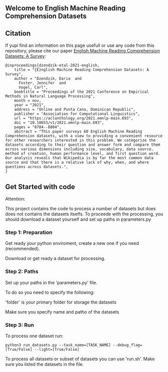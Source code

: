 ## Welcome to English Machine Reading Comprehension Datasets

<!-- You can use the [editor on GitHub](https://github.com/DariaD/RCZoo/edit/master/README.md) to maintain and preview the content for your website in Markdown files.

Whenever you commit to this repository, GitHub Pages will run [Jekyll](https://jekyllrb.com/) to rebuild the pages in your site, from the content in your Markdown files.

### Markdown

Markdown is a lightweight and easy-to-use syntax for styling your writing. It includes conventions for

```markdown
Syntax highlighted code block

# Header 1
## Header 2
### Header 3

- Bulleted
- List

1. Numbered
2. List

**Bold** and _Italic_ and `Code` text

[Link](url) and ![Image](src)
```

For more details see [Basic writing and formatting syntax](https://docs.github.com/en/github/writing-on-github/getting-started-with-writing-and-formatting-on-github/basic-writing-and-formatting-syntax).

### Jekyll Themes

Your Pages site will use the layout and styles from the Jekyll theme you have selected in your [repository settings](https://github.com/DariaD/RCZoo/settings/pages). The name of this theme is saved in the Jekyll `_config.yml` configuration file.

### Support or Contact

Having trouble with Pages? Check out our [documentation](https://docs.github.com/categories/github-pages-basics/) or [contact support](https://support.github.com/contact) and we’ll help you sort it out.
-->


## Citation

If yupi find an information on this page usefull or use any code from this repository, please cite our  paper [English Machine Reading Comprehension Datasets: A Survey](https://aclanthology.org/2021.emnlp-main.693/):

```
@inproceedings{dzendzik-etal-2021-english,
    title = "{E}nglish Machine Reading Comprehension Datasets: A Survey",
    author = "Dzendzik, Daria  and
      Foster, Jennifer  and
      Vogel, Carl",
    booktitle = "Proceedings of the 2021 Conference on Empirical Methods in Natural Language Processing",
    month = nov,
    year = "2021",
    address = "Online and Punta Cana, Dominican Republic",
    publisher = "Association for Computational Linguistics",
    url = "https://aclanthology.org/2021.emnlp-main.693",
    doi = "10.18653/v1/2021.emnlp-main.693",
    pages = "8784--8804",
    abstract = "This paper surveys 60 English Machine Reading Comprehension datasets, with a view to providing a convenient resource for other researchers interested in this problem. We categorize the datasets according to their question and answer form and compare them across various dimensions including size, vocabulary, data source, method of creation, human performance level, and first question word. Our analysis reveals that Wikipedia is by far the most common data source and that there is a relative lack of why, when, and where questions across datasets.",
}
```


## Get Started with code
Attention: 

This project contains the code to process a number of datasets but does does not contains the datasets itselfs. 
To proceede with the processing, you should download a dataset yourself and set up paths in parameters.py


### Step 1: Preparation
 Get ready your python enviroment, create a new one if you need (recommended).
 
 Download or get ready a dataset for processing.
 
### Step 2: Paths
 Set up your paths in the 'parameters.py' file.
 
 To do so you need to specify the following: 
 
 'folder' is your primary folder for storage the datasets
 
 Make sure you specify name and patho of the datasets 


### Step 3: Run
To process one dataset run:

 ```
 python3 run_datasets.py --task_name=[TASK_NAME] --debug_flag=[True/False] --light=[True/False]

 ```
 To process all datasets or subset of datasets you can use 'run.sh'. Make sure you listed the datasets in the file. 
     
